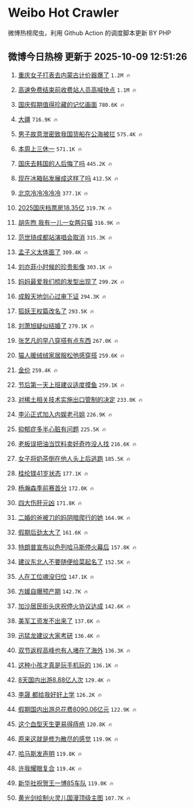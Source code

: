 # Weibo Hot Crawler 



微博热榜爬虫，利用 Github Action 的调度脚本更新 BY PHP 


## 微博今日热榜 更新于 2025-10-09 12:51:26 
1. [重庆女子打表去内蒙古计价器爆了](https://s.weibo.com/weibo?q=%23%E9%87%8D%E5%BA%86%E5%A5%B3%E5%AD%90%E6%89%93%E8%A1%A8%E5%8E%BB%E5%86%85%E8%92%99%E5%8F%A4%E8%AE%A1%E4%BB%B7%E5%99%A8%E7%88%86%E4%BA%86%23&t=31&band_rank=1&Refer=top) `1.2M 🔥` 

1. [高速免费结束前收费站人员高喊快点](https://s.weibo.com/weibo?q=%23%E9%AB%98%E9%80%9F%E5%85%8D%E8%B4%B9%E7%BB%93%E6%9D%9F%E5%89%8D%E6%94%B6%E8%B4%B9%E7%AB%99%E4%BA%BA%E5%91%98%E9%AB%98%E5%96%8A%E5%BF%AB%E7%82%B9%23&t=31&band_rank=2&Refer=top) `1.1M 🔥` 

1. [国庆假期值得珍藏的记忆画面](https://s.weibo.com/weibo?q=%23%E5%9B%BD%E5%BA%86%E5%81%87%E6%9C%9F%E5%80%BC%E5%BE%97%E7%8F%8D%E8%97%8F%E7%9A%84%E8%AE%B0%E5%BF%86%E7%94%BB%E9%9D%A2%23&t=31&band_rank=3&Refer=top) `780.6K 🔥` 

1. [大疆](https://s.weibo.com/weibo?q=%E5%A4%A7%E7%96%86&t=31&band_rank=4&Refer=top) `716.9K 🔥` 

1. [男子故意泄密致我国货船在公海被拦](https://s.weibo.com/weibo?q=%23%E7%94%B7%E5%AD%90%E6%95%85%E6%84%8F%E6%B3%84%E5%AF%86%E8%87%B4%E6%88%91%E5%9B%BD%E8%B4%A7%E8%88%B9%E5%9C%A8%E5%85%AC%E6%B5%B7%E8%A2%AB%E6%8B%A6%23&t=31&band_rank=5&Refer=top) `575.4K 🔥` 

1. [本周上三休一](https://s.weibo.com/weibo?q=%23%E6%9C%AC%E5%91%A8%E4%B8%8A%E4%B8%89%E4%BC%91%E4%B8%80%23&t=31&band_rank=6&Refer=top) `571.1K 🔥` 

1. [国庆去韩国的人后悔了吗](https://s.weibo.com/weibo?q=%23%E5%9B%BD%E5%BA%86%E5%8E%BB%E9%9F%A9%E5%9B%BD%E7%9A%84%E4%BA%BA%E5%90%8E%E6%82%94%E4%BA%86%E5%90%97%23&t=31&band_rank=7&Refer=top) `445.2K 🔥` 

1. [现在冰箱贴发展成这样了吗](https://s.weibo.com/weibo?q=%E7%8E%B0%E5%9C%A8%E5%86%B0%E7%AE%B1%E8%B4%B4%E5%8F%91%E5%B1%95%E6%88%90%E8%BF%99%E6%A0%B7%E4%BA%86%E5%90%97&t=31&band_rank=8&Refer=top) `412.5K 🔥` 

1. [北京冷冷冷冷冷](https://s.weibo.com/weibo?q=%23%E5%8C%97%E4%BA%AC%E5%86%B7%E5%86%B7%E5%86%B7%E5%86%B7%E5%86%B7%23&t=31&band_rank=9&Refer=top) `377.1K 🔥` 

1. [2025国庆档票房18.35亿](https://s.weibo.com/weibo?q=%232025%E5%9B%BD%E5%BA%86%E6%A1%A3%E7%A5%A8%E6%88%BF18.35%E4%BA%BF%23&t=31&band_rank=10&Refer=top) `319.7K 🔥` 

1. [胡先煦 我有一儿一女两只猫](https://s.weibo.com/weibo?q=%E8%83%A1%E5%85%88%E7%85%A6%20%E6%88%91%E6%9C%89%E4%B8%80%E5%84%BF%E4%B8%80%E5%A5%B3%E4%B8%A4%E5%8F%AA%E7%8C%AB&t=31&band_rank=11&Refer=top) `316.9K 🔥` 

1. [范世琦成都站演唱会取消](https://s.weibo.com/weibo?q=%23%E8%8C%83%E4%B8%96%E7%90%A6%E6%88%90%E9%83%BD%E7%AB%99%E6%BC%94%E5%94%B1%E4%BC%9A%E5%8F%96%E6%B6%88%23&t=31&band_rank=12&Refer=top) `315.3K 🔥` 

1. [孟子义太体面了](https://s.weibo.com/weibo?q=%23%E5%AD%9F%E5%AD%90%E4%B9%89%E5%A4%AA%E4%BD%93%E9%9D%A2%E4%BA%86%23&t=31&band_rank=13&Refer=top) `309.4K 🔥` 

1. [刘亦菲小时候的珍贵影像](https://s.weibo.com/weibo?q=%E5%88%98%E4%BA%A6%E8%8F%B2%E5%B0%8F%E6%97%B6%E5%80%99%E7%9A%84%E7%8F%8D%E8%B4%B5%E5%BD%B1%E5%83%8F&t=31&band_rank=14&Refer=top) `303.1K 🔥` 

1. [妈妈最爱我们梳的发型出现了](https://s.weibo.com/weibo?q=%E5%A6%88%E5%A6%88%E6%9C%80%E7%88%B1%E6%88%91%E4%BB%AC%E6%A2%B3%E7%9A%84%E5%8F%91%E5%9E%8B%E5%87%BA%E7%8E%B0%E4%BA%86&t=31&band_rank=15&Refer=top) `299.2K 🔥` 

1. [成毅天地剑心过审下证](https://s.weibo.com/weibo?q=%23%E6%88%90%E6%AF%85%E5%A4%A9%E5%9C%B0%E5%89%91%E5%BF%83%E8%BF%87%E5%AE%A1%E4%B8%8B%E8%AF%81%23&t=31&band_rank=16&Refer=top) `294.3K 🔥` 

1. [狐妖王权篇改名了](https://s.weibo.com/weibo?q=%23%E7%8B%90%E5%A6%96%E7%8E%8B%E6%9D%83%E7%AF%87%E6%94%B9%E5%90%8D%E4%BA%86%23&t=31&band_rank=17&Refer=top) `293.5K 🔥` 

1. [刘萧旭疑似结婚了](https://s.weibo.com/weibo?q=%23%E5%88%98%E8%90%A7%E6%97%AD%E7%96%91%E4%BC%BC%E7%BB%93%E5%A9%9A%E4%BA%86%23&t=31&band_rank=18&Refer=top) `279.1K 🔥` 

1. [张艺凡的早八穿搭有点东西](https://s.weibo.com/weibo?q=%23%E5%BC%A0%E8%89%BA%E5%87%A1%E7%9A%84%E6%97%A9%E5%85%AB%E7%A9%BF%E6%90%AD%E6%9C%89%E7%82%B9%E4%B8%9C%E8%A5%BF%23&t=31&band_rank=19&Refer=top) `267.0K 🔥` 

1. [猫人暖绒绒家居服松弛感穿搭](https://s.weibo.com/weibo?q=%23%E7%8C%AB%E4%BA%BA%E6%9A%96%E7%BB%92%E7%BB%92%E5%AE%B6%E5%B1%85%E6%9C%8D%E6%9D%BE%E5%BC%9B%E6%84%9F%E7%A9%BF%E6%90%AD%23&t=31&band_rank=20&Refer=top) `259.6K 🔥` 

1. [金价](https://s.weibo.com/weibo?q=%E9%87%91%E4%BB%B7&t=31&band_rank=21&Refer=top) `259.4K 🔥` 

1. [节后第一天上班建议适度摸鱼](https://s.weibo.com/weibo?q=%23%E8%8A%82%E5%90%8E%E7%AC%AC%E4%B8%80%E5%A4%A9%E4%B8%8A%E7%8F%AD%E5%BB%BA%E8%AE%AE%E9%80%82%E5%BA%A6%E6%91%B8%E9%B1%BC%23&t=31&band_rank=22&Refer=top) `259.1K 🔥` 

1. [对稀土相关技术实施出口管制的决定](https://s.weibo.com/weibo?q=%23%E5%AF%B9%E7%A8%80%E5%9C%9F%E7%9B%B8%E5%85%B3%E6%8A%80%E6%9C%AF%E5%AE%9E%E6%96%BD%E5%87%BA%E5%8F%A3%E7%AE%A1%E5%88%B6%E7%9A%84%E5%86%B3%E5%AE%9A%23&t=31&band_rank=23&Refer=top) `233.0K 🔥` 

1. [李沁正式加入内娱老弓姐](https://s.weibo.com/weibo?q=%E6%9D%8E%E6%B2%81%E6%AD%A3%E5%BC%8F%E5%8A%A0%E5%85%A5%E5%86%85%E5%A8%B1%E8%80%81%E5%BC%93%E5%A7%90&t=31&band_rank=24&Refer=top) `226.9K 🔥` 

1. [抑郁症多半心脏有问题](https://s.weibo.com/weibo?q=%E6%8A%91%E9%83%81%E7%97%87%E5%A4%9A%E5%8D%8A%E5%BF%83%E8%84%8F%E6%9C%89%E9%97%AE%E9%A2%98&t=31&band_rank=25&Refer=top) `225.5K 🔥` 

1. [老板误把油当饮料卖好奇咋没人找](https://s.weibo.com/weibo?q=%23%E8%80%81%E6%9D%BF%E8%AF%AF%E6%8A%8A%E6%B2%B9%E5%BD%93%E9%A5%AE%E6%96%99%E5%8D%96%E5%A5%BD%E5%A5%87%E5%92%8B%E6%B2%A1%E4%BA%BA%E6%89%BE%23&t=31&band_rank=26&Refer=top) `216.6K 🔥` 

1. [女子将奶茶倒在他人头上后逃跑](https://s.weibo.com/weibo?q=%23%E5%A5%B3%E5%AD%90%E5%B0%86%E5%A5%B6%E8%8C%B6%E5%80%92%E5%9C%A8%E4%BB%96%E4%BA%BA%E5%A4%B4%E4%B8%8A%E5%90%8E%E9%80%83%E8%B7%91%23&t=31&band_rank=27&Refer=top) `185.5K 🔥` 

1. [桂纶镁41岁状态](https://s.weibo.com/weibo?q=%E6%A1%82%E7%BA%B6%E9%95%8141%E5%B2%81%E7%8A%B6%E6%80%81&t=31&band_rank=28&Refer=top) `177.1K 🔥` 

1. [杨瀚森季前赛首分](https://s.weibo.com/weibo?q=%23%E6%9D%A8%E7%80%9A%E6%A3%AE%E5%AD%A3%E5%89%8D%E8%B5%9B%E9%A6%96%E5%88%86%23&t=31&band_rank=29&Refer=top) `172.0K 🔥` 

1. [四大伤肝元凶](https://s.weibo.com/weibo?q=%23%E5%9B%9B%E5%A4%A7%E4%BC%A4%E8%82%9D%E5%85%83%E5%87%B6%23&t=31&band_rank=30&Refer=top) `171.8K 🔥` 

1. [二婚的爸被刀的妈阴暗爬行的她](https://s.weibo.com/weibo?q=%E4%BA%8C%E5%A9%9A%E7%9A%84%E7%88%B8%E8%A2%AB%E5%88%80%E7%9A%84%E5%A6%88%E9%98%B4%E6%9A%97%E7%88%AC%E8%A1%8C%E7%9A%84%E5%A5%B9&t=31&band_rank=31&Refer=top) `164.9K 🔥` 

1. [假期后劲太大了](https://s.weibo.com/weibo?q=%23%E5%81%87%E6%9C%9F%E5%90%8E%E5%8A%B2%E5%A4%AA%E5%A4%A7%E4%BA%86%23&t=31&band_rank=32&Refer=top) `161.6K 🔥` 

1. [特朗普宣布以色列哈马斯停火幕后](https://s.weibo.com/weibo?q=%23%E7%89%B9%E6%9C%97%E6%99%AE%E5%AE%A3%E5%B8%83%E4%BB%A5%E8%89%B2%E5%88%97%E5%93%88%E9%A9%AC%E6%96%AF%E5%81%9C%E7%81%AB%E5%B9%95%E5%90%8E%23&t=31&band_rank=33&Refer=top) `157.8K 🔥` 

1. [建议东北人不要随便给菜起名了](https://s.weibo.com/weibo?q=%E5%BB%BA%E8%AE%AE%E4%B8%9C%E5%8C%97%E4%BA%BA%E4%B8%8D%E8%A6%81%E9%9A%8F%E4%BE%BF%E7%BB%99%E8%8F%9C%E8%B5%B7%E5%90%8D%E4%BA%86&t=31&band_rank=34&Refer=top) `152.5K 🔥` 

1. [人在工位魂没归位](https://s.weibo.com/weibo?q=%23%E4%BA%BA%E5%9C%A8%E5%B7%A5%E4%BD%8D%E9%AD%82%E6%B2%A1%E5%BD%92%E4%BD%8D%23&t=31&band_rank=35&Refer=top) `147.1K 🔥` 

1. [方媛自曝预产期](https://s.weibo.com/weibo?q=%23%E6%96%B9%E5%AA%9B%E8%87%AA%E6%9B%9D%E9%A2%84%E4%BA%A7%E6%9C%9F%23&t=31&band_rank=36&Refer=top) `142.7K 🔥` 

1. [加沙居民街头庆祝停火协议达成](https://s.weibo.com/weibo?q=%23%E5%8A%A0%E6%B2%99%E5%B1%85%E6%B0%91%E8%A1%97%E5%A4%B4%E5%BA%86%E7%A5%9D%E5%81%9C%E7%81%AB%E5%8D%8F%E8%AE%AE%E8%BE%BE%E6%88%90%23&t=31&band_rank=37&Refer=top) `142.6K 🔥` 

1. [美军工资发不出来了](https://s.weibo.com/weibo?q=%E7%BE%8E%E5%86%9B%E5%B7%A5%E8%B5%84%E5%8F%91%E4%B8%8D%E5%87%BA%E6%9D%A5%E4%BA%86&t=31&band_rank=38&Refer=top) `137.6K 🔥` 

1. [迅猛龙建议大家考研](https://s.weibo.com/weibo?q=%23%E8%BF%85%E7%8C%9B%E9%BE%99%E5%BB%BA%E8%AE%AE%E5%A4%A7%E5%AE%B6%E8%80%83%E7%A0%94%23&t=31&band_rank=39&Refer=top) `136.4K 🔥` 

1. [双节返程高峰也有人堵在了海外](https://s.weibo.com/weibo?q=%23%E5%8F%8C%E8%8A%82%E8%BF%94%E7%A8%8B%E9%AB%98%E5%B3%B0%E4%B9%9F%E6%9C%89%E4%BA%BA%E5%A0%B5%E5%9C%A8%E4%BA%86%E6%B5%B7%E5%A4%96%23&t=31&band_rank=40&Refer=top) `136.3K 🔥` 

1. [这种小孩才真是玩手机玩的](https://s.weibo.com/weibo?q=%E8%BF%99%E7%A7%8D%E5%B0%8F%E5%AD%A9%E6%89%8D%E7%9C%9F%E6%98%AF%E7%8E%A9%E6%89%8B%E6%9C%BA%E7%8E%A9%E7%9A%84&t=31&band_rank=41&Refer=top) `136.1K 🔥` 

1. [8天国内出游8.88亿人次](https://s.weibo.com/weibo?q=%238%E5%A4%A9%E5%9B%BD%E5%86%85%E5%87%BA%E6%B8%B88.88%E4%BA%BF%E4%BA%BA%E6%AC%A1%23&t=31&band_rank=42&Refer=top) `129.4K 🔥` 

1. [李晟 都给我好好上学](https://s.weibo.com/weibo?q=%E6%9D%8E%E6%99%9F%20%E9%83%BD%E7%BB%99%E6%88%91%E5%A5%BD%E5%A5%BD%E4%B8%8A%E5%AD%A6&t=31&band_rank=43&Refer=top) `126.2K 🔥` 

1. [假期国内出游总花费8090.06亿元](https://s.weibo.com/weibo?q=%23%E5%81%87%E6%9C%9F%E5%9B%BD%E5%86%85%E5%87%BA%E6%B8%B8%E6%80%BB%E8%8A%B1%E8%B4%B98090.06%E4%BA%BF%E5%85%83%23&t=31&band_rank=44&Refer=top) `122.9K 🔥` 

1. [这个血型天生更易得痔疮](https://s.weibo.com/weibo?q=%23%E8%BF%99%E4%B8%AA%E8%A1%80%E5%9E%8B%E5%A4%A9%E7%94%9F%E6%9B%B4%E6%98%93%E5%BE%97%E7%97%94%E7%96%AE%23&t=31&band_rank=45&Refer=top) `120.8K 🔥` 

1. [原来这就是修为散尽的感觉](https://s.weibo.com/weibo?q=%E5%8E%9F%E6%9D%A5%E8%BF%99%E5%B0%B1%E6%98%AF%E4%BF%AE%E4%B8%BA%E6%95%A3%E5%B0%BD%E7%9A%84%E6%84%9F%E8%A7%89&t=31&band_rank=46&Refer=top) `119.9K 🔥` 

1. [哈马斯发声明](https://s.weibo.com/weibo?q=%23%E5%93%88%E9%A9%AC%E6%96%AF%E5%8F%91%E5%A3%B0%E6%98%8E%23&t=31&band_rank=47&Refer=top) `119.8K 🔥` 

1. [许我耀眼复合](https://s.weibo.com/weibo?q=%23%E8%AE%B8%E6%88%91%E8%80%80%E7%9C%BC%E5%A4%8D%E5%90%88%23&t=31&band_rank=48&Refer=top) `119.4K 🔥` 

1. [新华社祝贺王一博85车队](https://s.weibo.com/weibo?q=%23%E6%96%B0%E5%8D%8E%E7%A4%BE%E7%A5%9D%E8%B4%BA%E7%8E%8B%E4%B8%80%E5%8D%9A85%E8%BD%A6%E9%98%9F%23&t=31&band_rank=49&Refer=top) `119.0K 🔥` 

1. [黄光剑绘制火灵儿国漫顶级主图](https://s.weibo.com/weibo?q=%E9%BB%84%E5%85%89%E5%89%91%E7%BB%98%E5%88%B6%E7%81%AB%E7%81%B5%E5%84%BF%E5%9B%BD%E6%BC%AB%E9%A1%B6%E7%BA%A7%E4%B8%BB%E5%9B%BE&t=31&band_rank=50&Refer=top) `107.7K 🔥` 


